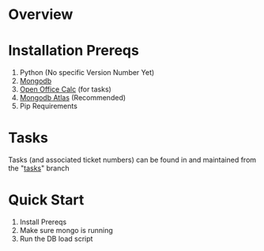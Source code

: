 # Overview

# Installation Prereqs

 1. Python (No specific Version Number Yet)
 2. [Mongodb](https://linuxhint.com/install_mongodb_linuxmint/)
 3. [Open Office Calc](https://www.openoffice.org/product/calc.html) (for tasks)
 4. [Mongodb Atlas](https://www.mongodb.com/try/download/compass) (Recommended)
 5. Pip Requirements

# Tasks
Tasks (and associated ticket numbers) can be found in and maintained from the "[tasks](https://github.com/jminahan/backtest_framework/tree/tasks)" branch
# Quick Start

 1. Install Prereqs
 2. Make sure mongo is running
 3. Run the DB load script
